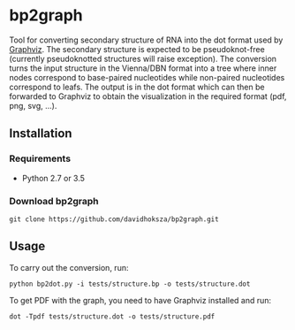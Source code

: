 # bp2graph
Tool for converting secondary structure of RNA into the dot format used by [Graphviz](http://www.graphviz.org/). 
The secondary structure is expected to be pseudoknot-free (currently pseudoknotted structures will raise exception). 
The conversion turns the input structure in the Vienna/DBN format into a tree where inner nodes correspond to base-paired nucleotides while non-paired nucleotides correspond to leafs.
The output is in the dot format which can then be forwarded to Graphviz to obtain the visualization in the required format (pdf, png, svg, ...).

## Installation

### Requirements

- Python 2.7 or 3.5

### Download bp2graph

```
git clone https://github.com/davidhoksza/bp2graph.git
```

## Usage

To carry out the conversion, run:

```
python bp2dot.py -i tests/structure.bp -o tests/structure.dot
```

To get PDF with the graph, you need to have Graphviz installed and run:

```
dot -Tpdf tests/structure.dot -o tests/structure.pdf
```